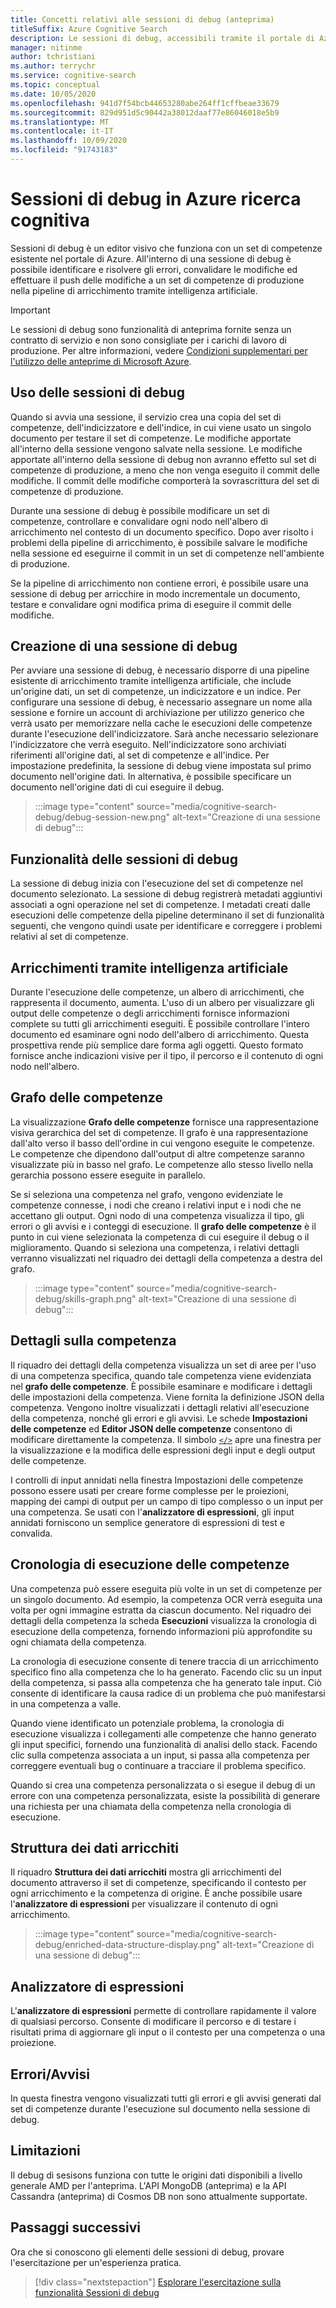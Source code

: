 ```yaml
---
title: Concetti relativi alle sessioni di debug (anteprima)
titleSuffix: Azure Cognitive Search
description: Le sessioni di debug, accessibili tramite il portale di Azure, forniscono un ambiente di tipo IDE in cui è possibile identificare e correggere gli errori, convalidare le modifiche ed effettuare il push delle modifiche ai set di competenze nella pipeline di arricchimento tramite intelligenza artificiale. Le sessioni di debug sono disponibili in anteprima.
manager: nitinme
author: tchristiani
ms.author: terrychr
ms.service: cognitive-search
ms.topic: conceptual
ms.date: 10/05/2020
ms.openlocfilehash: 941d7f54bcb44653280abe264ff1cffbeae33679
ms.sourcegitcommit: 829d951d5c90442a38012daaf77e86046018e5b9
ms.translationtype: MT
ms.contentlocale: it-IT
ms.lasthandoff: 10/09/2020
ms.locfileid: "91743183"
---
```

# <a name="debug-sessions-in-azure-cognitive-search"></a>Sessioni di debug in Azure ricerca cognitiva

Sessioni di debug è un editor visivo che funziona con un set di competenze esistente nel portale di Azure. All'interno di una sessione di debug è possibile identificare e risolvere gli errori, convalidare le modifiche ed effettuare il push delle modifiche a un set di competenze di produzione nella pipeline di arricchimento tramite intelligenza artificiale.

> [!Important]
> Le sessioni di debug sono funzionalità di anteprima fornite senza un contratto di servizio e non sono consigliate per i carichi di lavoro di produzione. Per altre informazioni, vedere [Condizioni supplementari per l'utilizzo delle anteprime di Microsoft Azure](https://azure.microsoft.com/support/legal/preview-supplemental-terms/).
>

## <a name="using-debug-sessions"></a>Uso delle sessioni di debug

Quando si avvia una sessione, il servizio crea una copia del set di competenze, dell'indicizzatore e dell'indice, in cui viene usato un singolo documento per testare il set di competenze. Le modifiche apportate all'interno della sessione vengono salvate nella sessione. Le modifiche apportate all'interno della sessione di debug non avranno effetto sul set di competenze di produzione, a meno che non venga eseguito il commit delle modifiche. Il commit delle modifiche comporterà la sovrascrittura del set di competenze di produzione.

Durante una sessione di debug è possibile modificare un set di competenze, controllare e convalidare ogni nodo nell'albero di arricchimento nel contesto di un documento specifico. Dopo aver risolto i problemi della pipeline di arricchimento, è possibile salvare le modifiche nella sessione ed eseguirne il commit in un set di competenze nell'ambiente di produzione. 

Se la pipeline di arricchimento non contiene errori, è possibile usare una sessione di debug per arricchire in modo incrementale un documento, testare e convalidare ogni modifica prima di eseguire il commit delle modifiche.

## <a name="creating-a-debug-session"></a>Creazione di una sessione di debug

Per avviare una sessione di debug, è necessario disporre di una pipeline esistente di arricchimento tramite intelligenza artificiale, che include un'origine dati, un set di competenze, un indicizzatore e un indice. Per configurare una sessione di debug, è necessario assegnare un nome alla sessione e fornire un account di archiviazione per utilizzo generico che verrà usato per memorizzare nella cache le esecuzioni delle competenze durante l'esecuzione dell'indicizzatore. Sarà anche necessario selezionare l'indicizzatore che verrà eseguito. Nell'indicizzatore sono archiviati riferimenti all'origine dati, al set di competenze e all'indice. Per impostazione predefinita, la sessione di debug viene impostata sul primo documento nell'origine dati. In alternativa, è possibile specificare un documento nell'origine dati di cui eseguire il debug.

> :::image type="content" source="media/cognitive-search-debug/debug-session-new.png" alt-text="Creazione di una sessione di debug":::

## <a name="debug-session-features"></a>Funzionalità delle sessioni di debug

La sessione di debug inizia con l'esecuzione del set di competenze nel documento selezionato. La sessione di debug registrerà metadati aggiuntivi associati a ogni operazione nel set di competenze. I metadati creati dalle esecuzioni delle competenze della pipeline determinano il set di funzionalità seguenti, che vengono quindi usate per identificare e correggere i problemi relativi al set di competenze.

## <a name="ai-enrichments"></a>Arricchimenti tramite intelligenza artificiale

Durante l'esecuzione delle competenze, un albero di arricchimenti, che rappresenta il documento, aumenta. L'uso di un albero per visualizzare gli output delle competenze o degli arricchimenti fornisce informazioni complete su tutti gli arricchimenti eseguiti. È possibile controllare l'intero documento ed esaminare ogni nodo dell'albero di arricchimento. Questa prospettiva rende più semplice dare forma agli oggetti. Questo formato fornisce anche indicazioni visive per il tipo, il percorso e il contenuto di ogni nodo nell'albero.

## <a name="skill-graph"></a>Grafo delle competenze

La visualizzazione **Grafo delle competenze** fornisce una rappresentazione visiva gerarchica del set di competenze. Il grafo è una rappresentazione dall'alto verso il basso dell'ordine in cui vengono eseguite le competenze. Le competenze che dipendono dall'output di altre competenze saranno visualizzate più in basso nel grafo. Le competenze allo stesso livello nella gerarchia possono essere eseguite in parallelo. 

Se si seleziona una competenza nel grafo, vengono evidenziate le competenze connesse, i nodi che creano i relativi input e i nodi che ne accettano gli output. Ogni nodo di una competenza visualizza il tipo, gli errori o gli avvisi e i conteggi di esecuzione. Il **grafo delle competenze** è il punto in cui viene selezionata la competenza di cui eseguire il debug o il miglioramento. Quando si seleziona una competenza, i relativi dettagli verranno visualizzati nel riquadro dei dettagli della competenza a destra del grafo.

> :::image type="content" source="media/cognitive-search-debug/skills-graph.png" alt-text="Creazione di una sessione di debug":::

## <a name="skill-details"></a>Dettagli sulla competenza

Il riquadro dei dettagli della competenza visualizza un set di aree per l'uso di una competenza specifica, quando tale competenza viene evidenziata nel **grafo delle competenze**. È possibile esaminare e modificare i dettagli delle impostazioni della competenza. Viene fornita la definizione JSON della competenza. Vengono inoltre visualizzati i dettagli relativi all'esecuzione della competenza, nonché gli errori e gli avvisi. Le schede **Impostazioni delle competenze** ed **Editor JSON delle competenze** consentono di modificare direttamente la competenza. Il simbolo [`</>`](#expression-evaluator) apre una finestra per la visualizzazione e la modifica delle espressioni degli input e degli output delle competenze.

I controlli di input annidati nella finestra Impostazioni delle competenze possono essere usati per creare forme complesse per le proiezioni, mapping dei campi di output per un campo di tipo complesso o un input per una competenza. Se usati con l'**analizzatore di espressioni**, gli input annidati forniscono un semplice generatore di espressioni di test e convalida.

## <a name="skill-execution-history"></a>Cronologia di esecuzione delle competenze

Una competenza può essere eseguita più volte in un set di competenze per un singolo documento. Ad esempio, la competenza OCR verrà eseguita una volta per ogni immagine estratta da ciascun documento. Nel riquadro dei dettagli della competenza la scheda **Esecuzioni** visualizza la cronologia di esecuzione della competenza, fornendo informazioni più approfondite su ogni chiamata della competenza. 

La cronologia di esecuzione consente di tenere traccia di un arricchimento specifico fino alla competenza che lo ha generato. Facendo clic su un input della competenza, si passa alla competenza che ha generato tale input. Ciò consente di identificare la causa radice di un problema che può manifestarsi in una competenza a valle. 

Quando viene identificato un potenziale problema, la cronologia di esecuzione visualizza i collegamenti alle competenze che hanno generato gli input specifici, fornendo una funzionalità di analisi dello stack. Facendo clic sulla competenza associata a un input, si passa alla competenza per correggere eventuali bug o continuare a tracciare il problema specifico.

Quando si crea una competenza personalizzata o si esegue il debug di un errore con una competenza personalizzata, esiste la possibilità di generare una richiesta per una chiamata della competenza nella cronologia di esecuzione.

## <a name="enriched-data-structure"></a>Struttura dei dati arricchiti

Il riquadro **Struttura dei dati arricchiti** mostra gli arricchimenti del documento attraverso il set di competenze, specificando il contesto per ogni arricchimento e la competenza di origine. È anche possibile usare l'**analizzatore di espressioni** per visualizzare il contenuto di ogni arricchimento.

> :::image type="content" source="media/cognitive-search-debug/enriched-data-structure-display.png" alt-text="Creazione di una sessione di debug":::

## <a name="expression-evaluator"></a>Analizzatore di espressioni

L'**analizzatore di espressioni** permette di controllare rapidamente il valore di qualsiasi percorso. Consente di modificare il percorso e di testare i risultati prima di aggiornare gli input o il contesto per una competenza o una proiezione.

## <a name="errorswarnings"></a>Errori/Avvisi

In questa finestra vengono visualizzati tutti gli errori e gli avvisi generati dal set di competenze durante l'esecuzione sul documento nella sessione di debug.

## <a name="limitations"></a>Limitazioni

Il debug di sesisons funziona con tutte le origini dati disponibili a livello generale AMD per l'anteprima. L'API MongoDB (anteprima) e la API Cassandra (anteprima) di Cosmos DB non sono attualmente supportate.

## <a name="next-steps"></a>Passaggi successivi

Ora che si conoscono gli elementi delle sessioni di debug, provare l'esercitazione per un'esperienza pratica.

> [!div class="nextstepaction"]
> [Esplorare l'esercitazione sulla funzionalità Sessioni di debug](./cognitive-search-tutorial-debug-sessions.md)